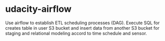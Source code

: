 # udacity-airflow
Use airflow to establish ETL scheduling processes (DAG). Execute SQL for creates table in user S3 bucket and insert data from another S3 bucket for staging and relational modeling accord to time schedule and sensor. 
